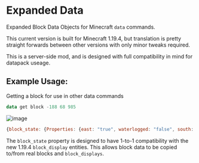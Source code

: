 # Expanded Data
Expanded Block Data Objects for Minecraft `data` commands.

This current version is built for Minecraft 1.19.4, but translation is pretty straight forwards between other versions with only minor tweaks required.

This is a server-side mod, and is designed with full compatibility in mind for datapack useage.

## Example Usage:
Getting a block for use in other data commands
```hs
data get block -188 68 985
```
![image](https://user-images.githubusercontent.com/11393734/221482680-96cd41a7-e530-416f-99d3-e2f71099343c.png)
```js
{block_state: {Properties: {east: "true", waterlogged: "false", south: "true", north: "false", west: "false"}, Name: "minecraft:white_stained_glass_pane"}, x: -188, y: 68, z: 985}
```
The `block_state` property is designed to have 1-to-1 compatibility with the new 1.19.4 `block_display` entities. This allows block data to be copied to/from real blocks and `block_displays`.
